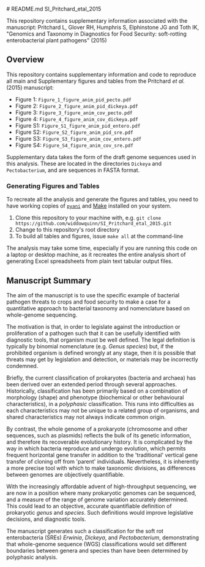 # README.md SI_Pritchard_etal_2015

This repository contains supplementary information associated with the manuscript:  Pritchard L, Glover RH, Humphris S, Elphinstone JG and Toth IK, "Genomics and Taxonomy in Diagnostics for Food Security: soft-rotting enterobacterial plant pathogens" (2015)

## Overview 

This repository contains supplementary information and code to reproduce all main and Supplementary figures and tables from the Pritchard *et al.* (2015) manuscript:

* Figure 1: `Figure_1_figure_anim_pid_pecto.pdf`
* Figure 2: `Figure_2_figure_anim_pid_dickeya.pdf`
* Figure 3: `Figure_3_figure_anim_cov_pecto.pdf`
* Figure 4: `Figure_4_figure_anim_cov_dickeya.pdf`
* Figure S1: `Figure_S1_figure_anim_pid_entero.pdf`
* Figure S2: `Figure_S2_figure_anim_pid_sre.pdf`
* Figure S3: `Figure_S3_figure_anim_cov_entero.pdf`
* Figure S4: `Figure_S4_figure_anim_cov_sre.pdf`

Supplementary data takes the form of the draft genome sequences used in this analysis. These are located in the directories `Dickeya` and `Pectobacterium`, and are sequences in FASTA format.


### Generating Figures and Tables

To recreate all the analysis and generate the figures and tables, you need to have working copies of [`pyani`](https://github.com/widdowquinn/pyani) and [Make](https://www.gnu.org/software/make/) installed on your system.

1. Clone this repository to your machine with, e.g. `git clone https://github.com/widdowquinn/SI_Pritchard_etal_2015.git`
2. Change to this repository's root directory
3. To build all tables and figures, issue `make all` at the command-line

The analysis may take some time, especially if you are running this code on a laptop or desktop machine, as it recreates the entire analysis short of generating Excel spreadsheets from plain text tabular output files.


## Manuscript Summary

The aim of the manuscript is to use the specific example of bacterial pathogen threats to crops and food security to make a case for a quantitative approach to bacterial taxonomy and nomenclature based on whole-genome sequencing. 

The motivation is that, in order to legislate against the introduction or proliferation of a pathogen such that it can be usefully identified with diagnostic tools, that organism must be well defined. The legal definition is typically by binomial nomenclature (e.g. *Genus species*) but, if the prohibited organism is defined wrongly at any stage, then it is possible that threats may get by legislation and detection, or materials may be incorrectly condemned.

Briefly, the current classification of prokaryotes (bacteria and archaea) has been derived over an extended period through several approaches. Historically, classification has been primarily based on a combination of morphology (shape) and phenotype (biochemical or other behavioural characteristics), in a *polyphasic* classification. This runs into difficulties as each characteristics may not be unique to a related group of organisms, and shared characteristics may not always indicate common origin. 

By contrast, the whole genome of a prokaryote (chromosome and other sequences, such as plasmids) reflects the bulk of its genetic information, and therefore its recoverable evolutionary history. It is complicated by the way in which bacteria reproduce and undergo evolution, which permits frequent horizontal gene transfer in addition to the 'traditional' vertical gene transfer of cloning off from 'parent' individuals. Nevertheless, it is inherently a more precise tool with which to make taxonomic divisions, as differences between genomes are objectively quantifiable. 

With the increasingly affordable advent of high-throughput sequencing, we are now in a position where many prokaryotic genomes can be sequenced, and a measure of the range of genome variation accurately determined. This could lead to an objective, accurate quantifiable definition of prokaryotic *genus* and *species*. Such definitions would improve legislative decisions, and diagnostic tools.

The manuscript generates such a classification for the soft rot enterobacteria (SREs) *Erwinia*, *Dickeya*, and *Pectobacterium*, demonstrating that whole-genome sequence (WGS) classifications would set different boundaries between genera and species than have been determined by polyphasic analysis.